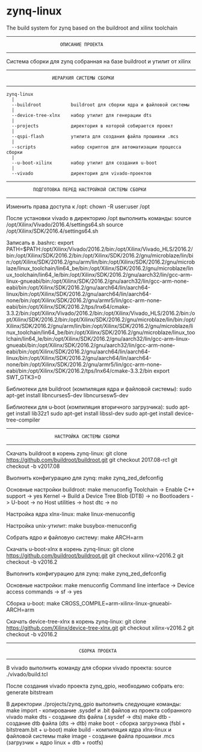 # zynq-linux
The build system for zynq based on the buildroot and xilinx toolchain

__________________________________________________________________________________

                        ОПИСАНИЕ ПРОЕКТА
__________________________________________________________________________________

Система сборки для zynq собранная на базе buildroot и утилит от xilinx

__________________________________________________________________________________

                     ИЕРАРХИЯ СИСТЕМЫ СБОРКИ
__________________________________________________________________________________

	zynq-linux
	  |
	  --buildroot			buildroot для сборки ядра и файловой системы
	  |
	  --device-tree-xlnx	набор утилит для генерации dts
	  |
	  --projects			директория в которой собирается проект
	  |
	  --qspi-flash			утилита для создания файла прошивки .mcs
	  |
	  --scripts				набор скриптов для автоматизации процесса сборки
	  |
	  --u-boot-xilinx		набор утилит для создания u-boot
	  |
	  --vivado				директория для vivado-проектов

__________________________________________________________________________________

              ПОДГОТОВКА ПЕРЕД НАСТРОЙКОЙ СИСТЕМЫ СБОРКИ
__________________________________________________________________________________

Изменить права доступа к /opt:
	chown -R user:user /opt

После установки vivado в директорию /opt выполнить команды:
	source /opt/Xilinx/Vivado/2016.4/settings64.sh
	source /opt/Xilinx/SDK/2016.4/settings64.sh

Записать в .bashrc:
	export PATH=$PATH:/opt/Xilinx/Vivado/2016.2/bin:/opt/Xilinx/Vivado_HLS/2016.2/bin:/opt/Xilinx/SDK/2016.2/bin:/opt/Xilinx/SDK/2016.2/gnu/microblaze/lin/bin:/opt/Xilinx/SDK/2016.2/gnu/arm/lin/bin:/opt/Xilinx/SDK/2016.2/gnu/microblaze/linux_toolchain/lin64_be/bin:/opt/Xilinx/SDK/2016.2/gnu/microblaze/linux_toolchain/lin64_le/bin:/opt/Xilinx/SDK/2016.2/gnu/aarch32/lin/gcc-arm-linux-gnueabi/bin:/opt/Xilinx/SDK/2016.2/gnu/aarch32/lin/gcc-arm-none-eabi/bin:/opt/Xilinx/SDK/2016.2/gnu/aarch64/lin/aarch64-linux/bin:/opt/Xilinx/SDK/2016.2/gnu/aarch64/lin/aarch64-none/bin:/opt/Xilinx/SDK/2016.2/gnu/armr5/lin/gcc-arm-none-eabi/bin:/opt/Xilinx/SDK/2016.2/tps/lnx64/cmake-3.3.2/bin:/opt/Xilinx/Vivado/2016.2/bin:/opt/Xilinx/Vivado_HLS/2016.2/bin:/opt/Xilinx/SDK/2016.2/bin:/opt/Xilinx/SDK/2016.2/gnu/microblaze/lin/bin:/opt/Xilinx/SDK/2016.2/gnu/arm/lin/bin:/opt/Xilinx/SDK/2016.2/gnu/microblaze/linux_toolchain/lin64_be/bin:/opt/Xilinx/SDK/2016.2/gnu/microblaze/linux_toolchain/lin64_le/bin:/opt/Xilinx/SDK/2016.2/gnu/aarch32/lin/gcc-arm-linux-gnueabi/bin:/opt/Xilinx/SDK/2016.2/gnu/aarch32/lin/gcc-arm-none-eabi/bin:/opt/Xilinx/SDK/2016.2/gnu/aarch64/lin/aarch64-linux/bin:/opt/Xilinx/SDK/2016.2/gnu/aarch64/lin/aarch64-none/bin:/opt/Xilinx/SDK/2016.2/gnu/armr5/lin/gcc-arm-none-eabi/bin:/opt/Xilinx/SDK/2016.2/tps/lnx64/cmake-3.3.2/bin
	export SWT_GTK3=0

Библиотеки для buildroot (компиляция ядра и файловой системы):
	sudo apt-get install libncurses5-dev libncursesw5-dev

Библиотеки для u-boot (компиляция вторичного загрузчика):
	sudo apt-get install lib32z1
	sudo apt-get install libssl-dev
	sudo apt-get install device-tree-compiler

__________________________________________________________________________________

                      НАСТРОЙКА СИСТЕМЫ СБОРКИ
__________________________________________________________________________________

Скачать buildroot в корень zynq-linux:
	git clone https://github.com/buildroot/buildroot.git
	git checkout 2017.08-rc1
	git checkout -b v2017.08

Выолнить конфигурацию для zynq:
	make zynq_zed_defconfig

Основные настройки buildroot:
	make menuconfig
		Toolchain -> Enable C++ support -> yes
		Kernel -> Build a Device Tree Blob (DTB) -> no
		Bootloaders -> U-boot -> no
		Host utilities -> host dtc -> no

Настройка ядра xlnx-linux:
	make linux-menuconfig

Настройкa unix-утилит:
	make busybox-menuconfig

Собрать ядро и файловую систему:
	make ARCH=arm

Скачать u-boot-xlnx в корень zynq-linux:
	git clone https://github.com/buildroot/buildroot.git
	git checkout xilinx-v2016.2
	git checkout -b v2016.2

Выполнить конфигурацию для zynq:
	make zynq_zed_defconfig

Основные настройки:
	make menuconfig
		Command line interface -> Device access commands -> sf -> yes

Сборка u-boot:
	make CROSS_COMPILE=arm-xilinx-linux-gnueabi- ARCH=arm

Скачать device-tree-xlnx в корень zynq-linux:
	git clone https://github.com/Xilinx/device-tree-xlnx.git
	git checkout xilinx-v2016.2
	git checkout -b v2016.2
__________________________________________________________________________________

                               СБОРКА ПРОЕКТА
__________________________________________________________________________________

В vivado выполнить команду для сборки vivado проекта:
	source ./vivado/build.tcl

После создания vivado проекта zynq_gpio, необходимо собрать его:
	generate bitstream

В директории ./projects/zynq_gpio выполнить следующие команды:
	make import - копирование .sysdef и .bit файлов из проекта собранного vivado
	make dts - создание dts файла (.sysdef -> dts)
	make dtb - создание dtb файла (dts -> dtb)
	make boot - сборка загрузчика (fsbl + bitstream.bit + u-boot)
	make build - компиляция ядра xlnx-linux и файловой системы
	make image - создание файла прошивки .mcs (загрузчик + ядро linux + dtb + rootfs)
